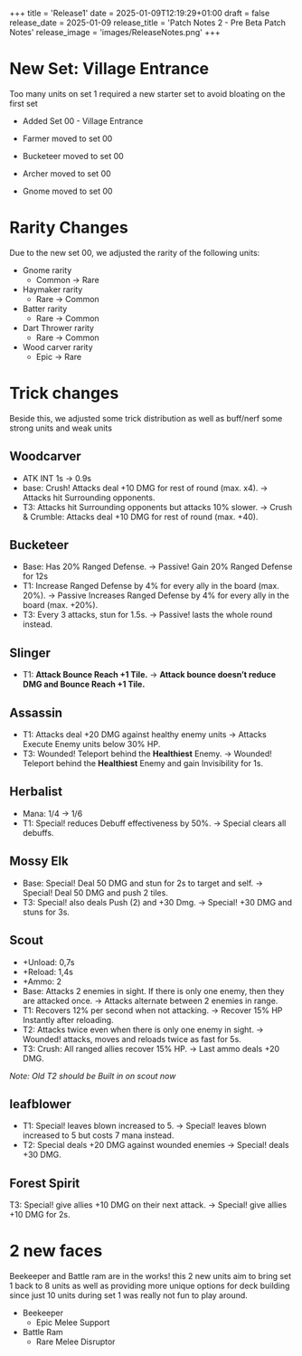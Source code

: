 +++
title = 'Release1'
date = 2025-01-09T12:19:29+01:00
draft = false
release_date = 2025-01-09
release_title = 'Patch Notes 2 - Pre Beta Patch Notes'
release_image = 'images/ReleaseNotes.png'
+++

# New Set: Village Entrance

Too many units on set 1 required a new starter set to avoid bloating on the first set

- Added Set 00 - Village Entrance

- Farmer moved to set 00
- Bucketeer moved to set 00
- Archer moved to set 00
- Gnome moved to set 00

# Rarity Changes

Due to the new set 00, we adjusted the rarity of the following units:

- Gnome rarity
    - Common → Rare
- Haymaker rarity
    - Rare → Common
- Batter rarity
    - Rare → Common
- Dart Thrower rarity
    - Rare → Common
- Wood carver rarity
    - Epic → Rare

# Trick changes

Beside this, we adjusted some trick distribution as well as buff/nerf some strong units and weak units

## Woodcarver

- ATK INT 1s → 0.9s
- base: Crush! Attacks deal +10 DMG for rest of round (max. x4). → Attacks hit Surrounding opponents.
- T3: Attacks hit Surrounding opponents but attacks 10% slower. → Crush & Crumble: Attacks deal +10 DMG for rest of round (max. +40).

## Bucketeer

- Base: Has 20% Ranged Defense. → Passive! Gain 20% Ranged Defense for 12s
- T1: Increase Ranged Defense by 4% for every ally in the board (max. 20%). → Passive Increases Ranged Defense by 4% for every ally in the board (max. +20%).
- T3: Every 3 attacks, stun for 1.5s. → Passive! lasts the whole round instead.

## Slinger

- T1: **Attack Bounce Reach +1 Tile.** → **Attack bounce doesn’t reduce DMG and Bounce Reach +1 Tile.**

## Assassin

- T1: Attacks deal +20 DMG against healthy enemy units → Attacks Execute Enemy units below 30% HP.
- T3: Wounded! Teleport behind the **Healthiest** Enemy. → Wounded! Teleport behind the **Healthiest** Enemy and gain Invisibility for 1s.

## Herbalist

- Mana: 1/4 → 1/6
- T1: Special! reduces Debuff effectiveness by 50%. → Special clears all debuffs.

## Mossy Elk

- Base: Special! Deal 50 DMG and stun for 2s to target and self. → Special! Deal 50 DMG and push 2 tiles.
- T3: Special! also deals Push (2) and +30 Dmg. → Special! +30 DMG and stuns for 3s.

## Scout

- +Unload: 0,7s
- +Reload: 1,4s
- +Ammo: 2
- Base: Attacks 2 enemies in sight. If there is only one enemy, then they are attacked once. → Attacks alternate between 2 enemies in range.
- T1: Recovers 12% per second when not attacking. → Recover 15% HP Instantly after reloading.
- T2: Attacks twice even when there is only one enemy in sight. → Wounded! attacks, moves and reloads twice as fast for 5s.
- T3: Crush: All ranged allies recover 15% HP. → Last ammo deals +20 DMG.

*Note: Old T2 should be Built in on scout now*

## leafblower

- T1: Special! leaves blown increased to 5. → Special! leaves blown increased to 5 but costs 7 mana instead.
- T2: Special deals +20 DMG against wounded enemies → Special! deals +30 DMG.

## Forest Spirit

T3: Special! give allies +10 DMG on their next attack. → Special! give allies +10 DMG for 2s.

# 2 new faces

Beekeeper and Battle ram are in the works! this 2 new units aim to bring set 1 back to 8 units as well as providing more unique options for deck building since just 10 units during set 1 was really not fun to play around.

- Beekeeper
    - Epic Melee Support
- Battle Ram
    - Rare Melee Disruptor
